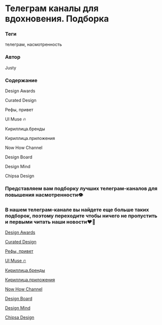# Телеграм каналы для вдохновения. Подборка

### **Теги**

телеграм, насмотренность

### **Автор**

Justy

### **Содержание**

Design Awards

Curated Design

Рефы, привет

UI Muse 🔥

Кириллица.бренды

Кириллица.приложения

Now How Channel

Design Board

Design Mind

Chipsa Design

### Представляем вам подборку лучших телеграм-каналов для повышения насмотренности👁️

### В нашем телеграм-канале вы найдете еще больше таких подборок, поэтому переходите чтобы ничего не пропустить и первыми читать наши новости❤️🫶

[Design Awards](https://t.me/design_awards)

[Curated Design](https://t.me/curateddesign)

[Рефы, привет](https://t.me/refs_hi)

[UI Muse 🔥](https://t.me/ui_muse)

[Кириллица.бренды](https://t.me/cyrillicbrands)

[Кириллица.приложения](https://t.me/cyryllicapps)

[Now How Channel](https://t.me/nowhow)

[Design Board](https://t.me/DesignBoard)

[Design Mind](https://t.me/design_mlnd)

[Chipsa Design](https://t.me/chipsadesign)
